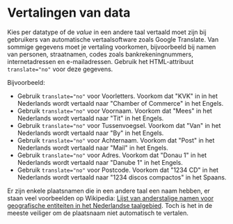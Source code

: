<!-- @license CC0-1.0 -->

# Vertalingen van data

Kies per datatype of de _value_ in een andere taal vertaald moet zijn bij gebruikers van automatische vertaalsoftware zoals Google Translate. Van sommige gegevens moet je vertaling voorkomen, bijvoorbeeld bij namen van personen, straatnamen, codes zoals bankrekeningnummers, internetadressen en e-mailadressen. Gebruik het HTML-attribuut `translate="no"` voor deze gegevens.

Bijvoorbeeld:

- Gebruik `translate="no"` voor Voorletters. Voorkom dat "KVK" in in het Nederlands wordt vertaald naar "Chamber of Commerce" in het Engels.
- Gebruik `translate="no"` voor Voornaam. Voorkom dat "Mees" in het Nederlands wordt vertaald naar "Tit" in het Engels.
- Gebruik `translate="no"` voor Tussenvoegsel. Voorkom dat "Van" in het Nederlands wordt vertaald naar "By" in het Engels.
- Gebruik `translate="no"` voor Achternaam. Voorkom dat "Post" in het Nederlands wordt vertaald naar "Mail" in het Engels.
- Gebruik `translate="no"` voor Adres. Voorkom dat "Donau 1" in het Nederlands wordt vertaald naar "Danube 1" in het Engels.
- Gebruik `translate="no"` voor Postcode. Voorkom dat "1234 CD" in het Nederlands wordt vertaald naar "1234 discos compactos" in het Spaans.

Er zijn enkele plaatsnamen die in een andere taal een naam hebben, er staan veel voorbeelden op Wikipedia: [Lijst van anderstalige namen voor geografische entiteiten in het Nederlandse taalgebied](https://nl.wikipedia.org/wiki/Lijst_van_anderstalige_namen_voor_geografische_entiteiten_in_het_Nederlandse_taalgebied). Toch is het in de meeste veiliger om de plaatsnaam niet automatisch te vertalen.
